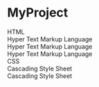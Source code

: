 # MyProject
HTML
<br>
Hyper Text Markup Language
<br>
Hyper Text Markup Language
<br>
Hyper Text Markup Language
<br>
CSS
<br>
Cascading Style Sheet
<br>
Cascading Style Sheet

